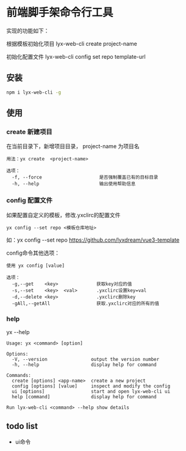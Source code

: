 
# 前端脚手架命令行工具


实现的功能如下：

根据模板初始化项目 lyx-web-cli create project-name

初始化配置文件 lyx-web-cli config set repo template-url


## 安装

```bash
npm i lyx-web-cli -g
```

## 使用

### create 新建项目

在当前目录下，新增项目目录， project-name 为项目名

```
用法：yx create  <project-name>

选项：
  -f, --force                     是否强制覆盖已有的目标目录
  -h, --help                      输出使用帮助信息
```

### config 配置文件

如果配置自定义的模板，修改.yxclirc的配置文件

```
yx config --set repo <模板仓库地址>

```

如：yx config --set repo https://github.com/lyxdream/vue3-template

config命令其他选项：

```
使用 yx config [value]

选项：
  -g,--get    <key>              获取key对应的值
  -s,--set    <key>  <val>       .yxclirc设置key=val
  -d,--delete <key>              .yxclirc删除key
  -gAll,--getAll                 获取.yxclirc对应的所有的值
```

### help

yx --help

```
Usage: yx <command> [option]

Options:
  -V, --version                output the version number
  -h, --help                   display help for command 

Commands:
  create [options] <app-name>  create a new project
  config [options] [value]     inspect and modify the config
  ui [options]                 start and open lyx-web-cli ui
  help [command]               display help for command

Run lyx-web-cli <command> --help show details

```

## todo list
- ui命令









